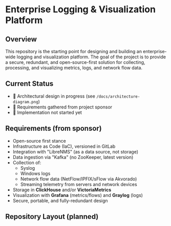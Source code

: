 # Enterprise Logging & Visualization Platform

## Overview
This repository is the starting point for designing and building an enterprise-wide 
logging and visualization platform. The goal of the project is to provide a 
secure, redundant, and open-source-first solution for collecting, processing, 
and visualizing metrics, logs, and network flow data.

## Current Status
- 📌 Architectural design in progress (see `/docs/architecture-diagram.png`)
- 📌 Requirements gathered from project sponsor
- 🚧 Implementation not started yet

## Requirements (from sponsor)
- Open-source first stance
- Infrastructure as Code (IaC), versioned in GitLab
- Integration with "LibreNMS" (as a data source, not storage)
- Data ingestion via "Kafka" (no ZooKeeper, latest version)
- Collection of:
  - Syslog
  - Windows logs
  - Network flow data (NetFlow/IPFIX/sFlow via Akvorado)
  - Streaming telemetry from servers and network devices
- Storage in **ClickHouse** and/or **VictoriaMetrics**
- Visualization with **Grafana** (metrics/flows) and **Graylog** (logs)
- Secure, portable, and fully-redundant design

## Repository Layout (planned)

